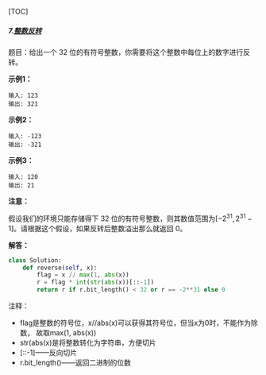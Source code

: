 [TOC]

##### 7.[整数反转](https://leetcode-cn.com/problems/reverse-integer/)

题目：给出一个 32 位的有符号整数，你需要将这个整数中每位上的数字进行反转。

**示例1：**

```
输入: 123
输出: 321
```

**示例2：**

```
输入: -123
输出: -321
```

**示例3：**

```
输入: 120
输出: 21
```

**注意：**

假设我们的环境只能存储得下 32 位的有符号整数，则其数值范围为$[-2^{31}, 2^{31}-1]$。请根据这个假设，如果反转后整数溢出那么就返回 0。

**解答：**

```python
class Solution:
    def reverse(self, x):
        flag = x // max(1, abs(x))
        r = flag * int(str(abs(x))[::-1])
        return r if r.bit_length() < 32 or r == -2**31 else 0
```

注释：

- flag是整数的符号位，x//abs(x)可以获得其符号位，但当x为0时，不能作为除数， 故取max(1, abs(x))
- str(abs(x)是将整数转化为字符串，方便切片
- [::-1]——反向切片
- r.bit_length()——返回二进制的位数